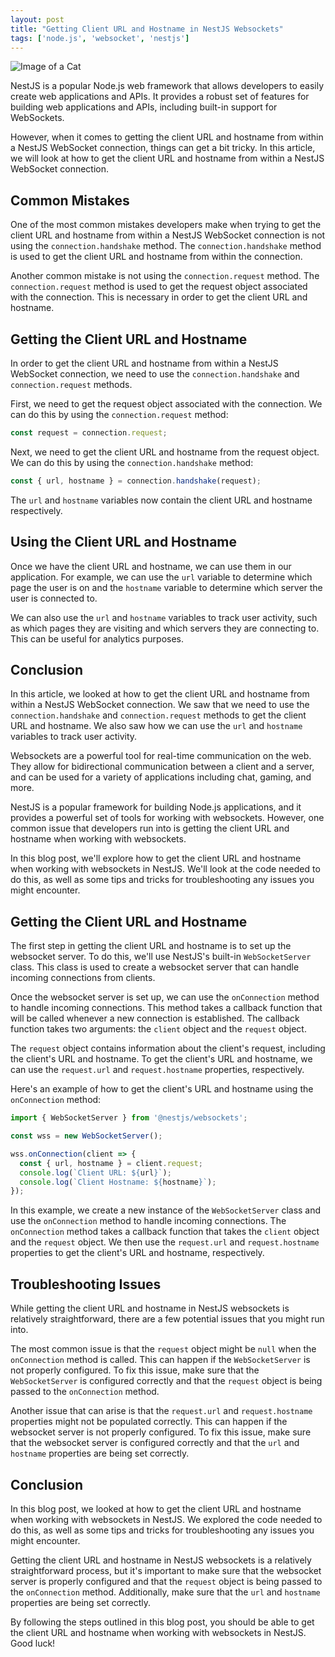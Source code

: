 ```yaml
---
layout: post
title: "Getting Client URL and Hostname in NestJS Websockets"
tags: ['node.js', 'websocket', 'nestjs']
---
```


![Image of a Cat](http://source.unsplash.com/1600x900/?cat)

NestJS is a popular Node.js web framework that allows developers to easily create web applications and APIs. It provides a robust set of features for building web applications and APIs, including built-in support for WebSockets.

However, when it comes to getting the client URL and hostname from within a NestJS WebSocket connection, things can get a bit tricky. In this article, we will look at how to get the client URL and hostname from within a NestJS WebSocket connection.

## Common Mistakes

One of the most common mistakes developers make when trying to get the client URL and hostname from within a NestJS WebSocket connection is not using the `connection.handshake` method. The `connection.handshake` method is used to get the client URL and hostname from within the connection.

Another common mistake is not using the `connection.request` method. The `connection.request` method is used to get the request object associated with the connection. This is necessary in order to get the client URL and hostname.

## Getting the Client URL and Hostname

In order to get the client URL and hostname from within a NestJS WebSocket connection, we need to use the `connection.handshake` and `connection.request` methods.

First, we need to get the request object associated with the connection. We can do this by using the `connection.request` method:

```typescript
const request = connection.request;
```

Next, we need to get the client URL and hostname from the request object. We can do this by using the `connection.handshake` method:

```typescript
const { url, hostname } = connection.handshake(request);
```

The `url` and `hostname` variables now contain the client URL and hostname respectively.

## Using the Client URL and Hostname

Once we have the client URL and hostname, we can use them in our application. For example, we can use the `url` variable to determine which page the user is on and the `hostname` variable to determine which server the user is connected to.

We can also use the `url` and `hostname` variables to track user activity, such as which pages they are visiting and which servers they are connecting to. This can be useful for analytics purposes.

## Conclusion

In this article, we looked at how to get the client URL and hostname from within a NestJS WebSocket connection. We saw that we need to use the `connection.handshake` and `connection.request` methods to get the client URL and hostname. We also saw how we can use the `url` and `hostname` variables to track user activity.

Websockets are a powerful tool for real-time communication on the web. They allow for bidirectional communication between a client and a server, and can be used for a variety of applications including chat, gaming, and more.

NestJS is a popular framework for building Node.js applications, and it provides a powerful set of tools for working with websockets. However, one common issue that developers run into is getting the client URL and hostname when working with websockets. 

In this blog post, we'll explore how to get the client URL and hostname when working with websockets in NestJS. We'll look at the code needed to do this, as well as some tips and tricks for troubleshooting any issues you might encounter. 

## Getting the Client URL and Hostname

The first step in getting the client URL and hostname is to set up the websocket server. To do this, we'll use NestJS's built-in `WebSocketServer` class. This class is used to create a websocket server that can handle incoming connections from clients. 

Once the websocket server is set up, we can use the `onConnection` method to handle incoming connections. This method takes a callback function that will be called whenever a new connection is established. The callback function takes two arguments: the `client` object and the `request` object. 

The `request` object contains information about the client's request, including the client's URL and hostname. To get the client's URL and hostname, we can use the `request.url` and `request.hostname` properties, respectively. 

Here's an example of how to get the client's URL and hostname using the `onConnection` method:

```typescript
import { WebSocketServer } from '@nestjs/websockets';

const wss = new WebSocketServer();

wss.onConnection(client => {
  const { url, hostname } = client.request;
  console.log(`Client URL: ${url}`);
  console.log(`Client Hostname: ${hostname}`);
});
```

In this example, we create a new instance of the `WebSocketServer` class and use the `onConnection` method to handle incoming connections. The `onConnection` method takes a callback function that takes the `client` object and the `request` object. We then use the `request.url` and `request.hostname` properties to get the client's URL and hostname, respectively. 

## Troubleshooting Issues

While getting the client URL and hostname in NestJS websockets is relatively straightforward, there are a few potential issues that you might run into. 

The most common issue is that the `request` object might be `null` when the `onConnection` method is called. This can happen if the `WebSocketServer` is not properly configured. To fix this issue, make sure that the `WebSocketServer` is configured correctly and that the `request` object is being passed to the `onConnection` method. 

Another issue that can arise is that the `request.url` and `request.hostname` properties might not be populated correctly. This can happen if the websocket server is not properly configured. To fix this issue, make sure that the websocket server is configured correctly and that the `url` and `hostname` properties are being set correctly. 

## Conclusion

In this blog post, we looked at how to get the client URL and hostname when working with websockets in NestJS. We explored the code needed to do this, as well as some tips and tricks for troubleshooting any issues you might encounter. 

Getting the client URL and hostname in NestJS websockets is a relatively straightforward process, but it's important to make sure that the websocket server is properly configured and that the `request` object is being passed to the `onConnection` method. Additionally, make sure that the `url` and `hostname` properties are being set correctly. 

By following the steps outlined in this blog post, you should be able to get the client URL and hostname when working with websockets in NestJS. Good luck!